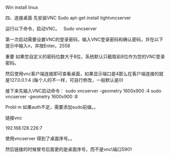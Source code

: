 Win install linux 





四、连接桌面
先安装VNC
Sudo  apt-get install tightvncserver

运行以下命令，启动VNC。
 
Sudo vncserver


第一次启动需要设置VNC的登录密码，输入VNC登录密码和确认密码，并在以下提示中输入n，并按Enter。2558

重要
如果您自定义的密码位数大于8位，系统默认只截取前8位作为您的VNC登录密码。

然后使用vnc客户端连接即可查看桌面，如果显示端口是4那么在客户端连接的就是127.0.0.1:4 (每个人的不一样，可自行修改，一般默认是0)


接下来先输入VNC启动命令：
sudo vncserver -geometry 1600x900 :4
 sudo vncserver -geometry 1600x900 :8


Probl m
如果auth不足，需要添加sudo前缀。。


链接vnc


192.168.128.226:7

使用vncserver  得到了桌面序号。。


然后链接的时候冒号后面更的是桌面序号，而不是vnc\端口5901


